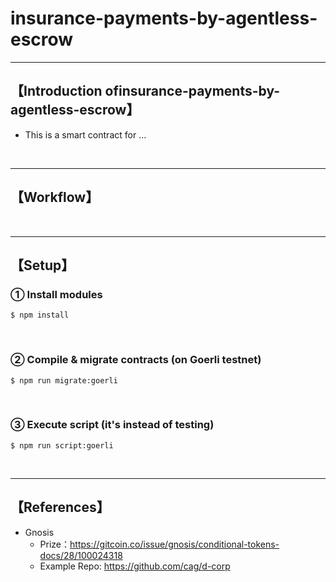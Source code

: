 # insurance-payments-by-agentless-escrow

***
## 【Introduction ofinsurance-payments-by-agentless-escrow】
- This is a smart contract for ...

&nbsp;

***

## 【Workflow】

&nbsp;

***

## 【Setup】
### ① Install modules
```
$ npm install
```

<br>

### ② Compile & migrate contracts (on Goerli testnet)
```
$ npm run migrate:goerli
```

<br>

### ③ Execute script (it's instead of testing)
```
$ npm run script:goerli
```


&nbsp;

***

## 【References】
- Gnosis 
  - Prize：https://gitcoin.co/issue/gnosis/conditional-tokens-docs/28/100024318
  - Example Repo: https://github.com/cag/d-corp

